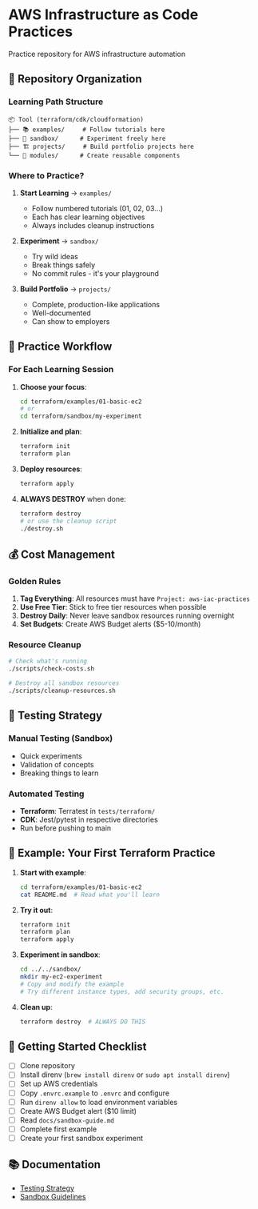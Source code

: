 # AWS Infrastructure as Code Practices

Practice repository for AWS infrastructure automation

## 📂 Repository Organization

### Learning Path Structure

```
📦 Tool (terraform/cdk/cloudformation)
├── 📚 examples/     # Follow tutorials here
├── 🧪 sandbox/      # Experiment freely here
├── 🏗️ projects/     # Build portfolio projects here
└── 🧰 modules/      # Create reusable components
```

### Where to Practice?

1. **Start Learning** → `examples/`
   - Follow numbered tutorials (01, 02, 03...)
   - Each has clear learning objectives
   - Always includes cleanup instructions

2. **Experiment** → `sandbox/`
   - Try wild ideas
   - Break things safely
   - No commit rules - it's your playground

3. **Build Portfolio** → `projects/`
   - Complete, production-like applications
   - Well-documented
   - Can show to employers

## 🎯 Practice Workflow

### For Each Learning Session

1. **Choose your focus**:
   ```bash
   cd terraform/examples/01-basic-ec2
   # or
   cd terraform/sandbox/my-experiment
   ```

2. **Initialize and plan**:
   ```bash
   terraform init
   terraform plan
   ```

3. **Deploy resources**:
   ```bash
   terraform apply
   ```

4. **ALWAYS DESTROY** when done:
   ```bash
   terraform destroy
   # or use the cleanup script
   ./destroy.sh
   ```

## 💰 Cost Management

### Golden Rules
1. **Tag Everything**: All resources must have `Project: aws-iac-practices`
2. **Use Free Tier**: Stick to free tier resources when possible
3. **Destroy Daily**: Never leave sandbox resources running overnight
4. **Set Budgets**: Create AWS Budget alerts ($5-10/month)

### Resource Cleanup
```bash
# Check what's running
./scripts/check-costs.sh

# Destroy all sandbox resources
./scripts/cleanup-resources.sh
```

## 🧪 Testing Strategy

### Manual Testing (Sandbox)
- Quick experiments
- Validation of concepts
- Breaking things to learn

### Automated Testing
- **Terraform**: Terratest in `tests/terraform/`
- **CDK**: Jest/pytest in respective directories
- Run before pushing to main

## 📝 Example: Your First Terraform Practice

1. **Start with example**:
   ```bash
   cd terraform/examples/01-basic-ec2
   cat README.md  # Read what you'll learn
   ```

2. **Try it out**:
   ```bash
   terraform init
   terraform plan
   terraform apply
   ```

3. **Experiment in sandbox**:
   ```bash
   cd ../../sandbox/
   mkdir my-ec2-experiment
   # Copy and modify the example
   # Try different instance types, add security groups, etc.
   ```

4. **Clean up**:
   ```bash
   terraform destroy  # ALWAYS DO THIS
   ```

## 🚀 Getting Started Checklist

- [ ] Clone repository
- [ ] Install direnv (`brew install direnv` or `sudo apt install direnv`)
- [ ] Set up AWS credentials
- [ ] Copy `.envrc.example` to `.envrc` and configure
- [ ] Run `direnv allow` to load environment variables
- [ ] Create AWS Budget alert ($10 limit)
- [ ] Read `docs/sandbox-guide.md`
- [ ] Complete first example
- [ ] Create your first sandbox experiment

## 📚 Documentation

- [Testing Strategy](docs/testing-strategy.md)
- [Sandbox Guidelines](docs/sandbox-guide.md)
